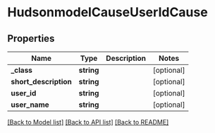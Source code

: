 # HudsonmodelCauseUserIdCause

## Properties
Name | Type | Description | Notes
------------ | ------------- | ------------- | -------------
**_class** | **string** |  | [optional] 
**short_description** | **string** |  | [optional] 
**user_id** | **string** |  | [optional] 
**user_name** | **string** |  | [optional] 

[[Back to Model list]](../README.md#documentation-for-models) [[Back to API list]](../README.md#documentation-for-api-endpoints) [[Back to README]](../README.md)


